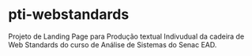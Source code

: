# pti-webstandards
Projeto de Landing Page para Produção textual Indivudual da cadeira de Web Standards do curso de Análise de Sistemas do Senac EAD.
